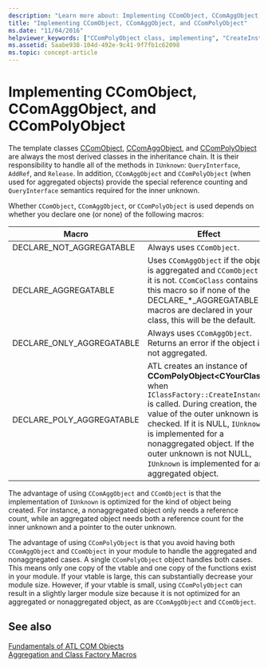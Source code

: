 ```yaml
---
description: "Learn more about: Implementing CComObject, CComAggObject, and CComPolyObject"
title: "Implementing CComObject, CComAggObject, and CComPolyObject"
ms.date: "11/04/2016"
helpviewer_keywords: ["CComPolyObject class, implementing", "CreateInstance method", "CComAggObject class", "CComObject class, implementing"]
ms.assetid: 5aabe938-104d-492e-9c41-9f7fb1c62098
ms.topic: concept-article
---
```

# Implementing CComObject, CComAggObject, and CComPolyObject

The template classes [CComObject](../atl/reference/ccomobject-class.md), [CComAggObject](../atl/reference/ccomaggobject-class.md), and [CComPolyObject](../atl/reference/ccompolyobject-class.md) are always the most derived classes in the inheritance chain. It is their responsibility to handle all of the methods in `IUnknown`: `QueryInterface`, `AddRef`, and `Release`. In addition, `CComAggObject` and `CComPolyObject` (when used for aggregated objects) provide the special reference counting and `QueryInterface` semantics required for the inner unknown.

Whether `CComObject`, `CComAggObject`, or `CComPolyObject` is used depends on whether you declare one (or none) of the following macros:

|Macro|Effect|
|-----------|------------|
|DECLARE_NOT_AGGREGATABLE|Always uses `CComObject`.|
|DECLARE_AGGREGATABLE|Uses `CComAggObject` if the object is aggregated and `CComObject` if it is not. `CComCoClass` contains this macro so if none of the DECLARE_*_AGGREGATABLE macros are declared in your class, this will be the default.|
|DECLARE_ONLY_AGGREGATABLE|Always uses `CComAggObject`. Returns an error if the object is not aggregated.|
|DECLARE_POLY_AGGREGATABLE|ATL creates an instance of **CComPolyObject\<CYourClass>** when `IClassFactory::CreateInstance` is called. During creation, the value of the outer unknown is checked. If it is NULL, `IUnknown` is implemented for a nonaggregated object. If the outer unknown is not NULL, `IUnknown` is implemented for an aggregated object.|

The advantage of using `CComAggObject` and `CComObject` is that the implementation of `IUnknown` is optimized for the kind of object being created. For instance, a nonaggregated object only needs a reference count, while an aggregated object needs both a reference count for the inner unknown and a pointer to the outer unknown.

The advantage of using `CComPolyObject` is that you avoid having both `CComAggObject` and `CComObject` in your module to handle the aggregated and nonaggregated cases. A single `CComPolyObject` object handles both cases. This means only one copy of the vtable and one copy of the functions exist in your module. If your vtable is large, this can substantially decrease your module size. However, if your vtable is small, using `CComPolyObject` can result in a slightly larger module size because it is not optimized for an aggregated or nonaggregated object, as are `CComAggObject` and `CComObject`.

## See also

[Fundamentals of ATL COM Objects](../atl/fundamentals-of-atl-com-objects.md)<br/>
[Aggregation and Class Factory Macros](../atl/reference/aggregation-and-class-factory-macros.md)
